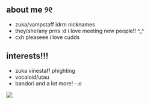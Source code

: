 ## about me ୨୧
- zuka/vampstaff idrm nicknames
- they/she/any prns :d
i love meeting new people!! ^_^
- cxh pleaseee i love cudds
## interests!!!
- zuka vinestaff phighting
- vocaloid/utau
- bandori
and a lot more! -.o

<img src="https://pbs.twimg.com/media/GbZI-jMa0AAcDFo?format=jpg&name=large">
